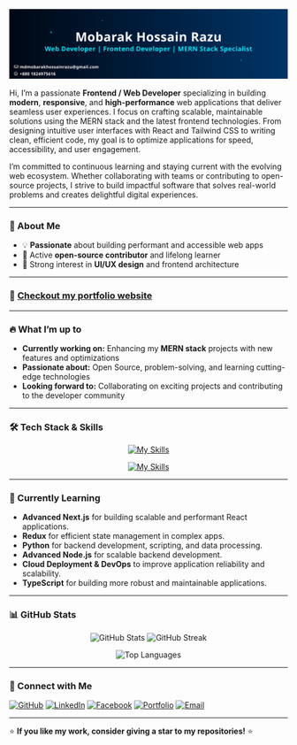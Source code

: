 <a target='_blank' href="https://www.linkedin.com/in/mdmhrz">
<img src="https://raw.githubusercontent.com/mdmhrz/mdmhrz/refs/heads/main/assets/banner.svg" />
</a>


Hi, I’m a passionate **Frontend / Web Developer** specializing in building **modern**, **responsive**, and **high-performance** web applications that deliver seamless user experiences. I focus on crafting scalable, maintainable solutions using the MERN stack and the latest frontend technologies. From designing intuitive user interfaces with React and Tailwind CSS to writing clean, efficient code, my goal is to optimize applications for speed, accessibility, and user engagement.

I’m committed to continuous learning and staying current with the evolving web ecosystem. Whether collaborating with teams or contributing to open-source projects, I strive to build impactful software that solves real-world problems and creates delightful digital experiences.


---

### 🚀 About Me
- 💡 **Passionate** about building performant and accessible web apps  
- 🌱 Active **open-source contributor** and lifelong learner  
- 🎨 Strong interest in **UI/UX design** and frontend architecture  

---

### 🔗 [Checkout my portfolio website](https://razu-portfolio.netlify.app/)  

---

### 🔥 What I’m up to  
- **Currently working on:** Enhancing my **MERN stack** projects with new features and optimizations  
- **Passionate about:** Open Source, problem-solving, and learning cutting-edge technologies  
- **Looking forward to:** Collaborating on exciting projects and contributing to the developer community  


---
### 🛠 Tech Stack & Skills

<p align="center">
  <a href="https://skillicons.dev">
    <img src="https://skillicons.dev/icons?i=html,css,js,react,nextjs,nodejs,express,mongodb,tailwind,bootstrap" alt="My Skills" />
  </a>
</p>
<p align="center">
  <a href="https://skillicons.dev">
    <img src="https://skillicons.dev/icons?i=vite,npm,firebase,vscode,git,github,vercel,netlify,figma,ai" alt="My Skills" />
  </a>
</p>


---



### 🌱 Currently Learning  
- **Advanced Next.js** for building scalable and performant React applications.  
- **Redux** for efficient state management in complex apps.  
- **Python** for backend development, scripting, and data processing.  
- **Advanced Node.js** for scalable backend development.  
- **Cloud Deployment & DevOps** to improve application reliability and scalability.  
- **TypeScript** for building more robust and maintainable applications. 
---

### 📊 GitHub Stats  

<p align="center">
  <img src="https://github-readme-stats.vercel.app/api?username=mdmhrz&show_icons=true&theme=dark" alt="GitHub Stats" height="180px"/>
  <img src="https://github-readme-streak-stats.herokuapp.com/?user=mdmhrz&theme=dark" alt="GitHub Streak" height="180px" />

</p>

<p align="center">
  <img src="https://github-readme-stats.vercel.app/api/top-langs/?username=mdmhrz&layout=compact&theme=dark" alt="Top Languages" height="180px"/>
</p>



---

### 🤝 Connect with Me  

[![GitHub](https://img.shields.io/badge/GitHub-181717?style=for-the-badge&logo=github&logoColor=white)](https://github.com/mdmhrz)
[![LinkedIn](https://img.shields.io/badge/LinkedIn-0077B5?style=for-the-badge&logo=linkedin&logoColor=white)](https://www.linkedin.com/in/mdmhrz)
[![Facebook](https://img.shields.io/badge/Facebook-1877F2?style=for-the-badge&logo=facebook&logoColor=white)](https://www.facebook.com/mdmhrz)
[![Portfolio](https://img.shields.io/badge/Portfolio-FF7139?style=for-the-badge&logo=Firefox-Browser&logoColor=white)](https://github.com/mdmhrz)
[![Email](https://img.shields.io/badge/Email-D14836?style=for-the-badge&logo=gmail&logoColor=white)](mailto:mdmobarakhossainrazu@gmail.com)

---

⭐ **If you like my work, consider giving a star to my repositories!** ⭐  
